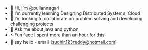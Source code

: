 - 👋 Hi, I’m @pullannagari
- 🌱 I’m currently learning Designing Distributed Systems, Cloud
- 👯 I’m looking to collaborate on problem solving and developing challenging projects
- 💬 Ask me about java and python
- ⚡ Fun fact: I spent more than an hour for this
- 🤝 say hello - email (sudhir.123reddy@hotmail.com)
